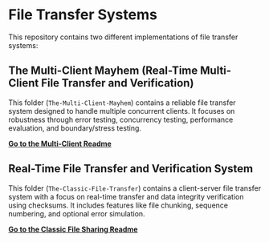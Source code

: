 # File Transfer Systems

This repository contains two different implementations of file transfer systems:

## The Multi-Client Mayhem (Real-Time Multi-Client File Transfer and Verification)

This folder (`The-Multi-Client-Mayhem`) contains a reliable file transfer system designed to handle multiple concurrent clients. It focuses on robustness through error testing, concurrency testing, performance evaluation, and boundary/stress testing.

**[Go to the Multi-Client Readme](The-Multi-Client-Mayhem/README.md)**

## Real-Time File Transfer and Verification System

This folder (`The-Classic-File-Transfer`) contains a client-server file transfer system with a focus on real-time transfer and data integrity verification using checksums. It includes features like file chunking, sequence numbering, and optional error simulation.

**[Go to the Classic File Sharing Readme](The-Classic-File-Transfer/README.md)**